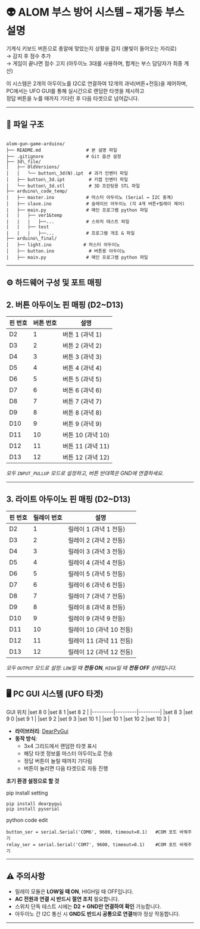 # 👽 ALOM 부스 방어 시스템 – 재가동 부스 설명

기계식 키보드 버튼으로 총알에 맞았는지 상황을 감지 (불빛이 들어오는 자리로)  
→ 감지 후 점수 추가  
→ 게임이 끝나면 점수 고지 (아두이노 3대를 사용하며, 합계는 부스 담당자가 최종 계산)  

이 시스템은 2개의 아두이노를 I2C로 연결하여 12개의 과녁(버튼+전등)을 제어하며,  
PC에서는 UFO GUI를 통해 실시간으로 랜덤한 타겟을 제시하고  
정답 버튼을 누를 때까지 기다린 후 다음 타겟으로 넘어갑니다.

---

## 📁 파일 구조

```

alom-gun-game-arduino/  
├── README.md                 # 본 설명 파일  
├── .gitignore                # Git 옵션 설정  
├── 3d\_file/  
│   ├── OldVersions/
│   │   └── button\_3d(N).ipt  # 과거 인벤터 파일  
│   ├── button\_3d.ipt         # 키캡 인벤터 파일  
│   └── button\_3d.stl         # 3D 프린팅용 STL 파일  
├── arduino\_code_temp/
│   ├── master.ino            # 마스터 아두이노 (Serial ↔ I2C 중계)  
│   ├── slave.ino             # 슬레이브 아두이노 (각 4개 버튼+릴레이 제어)  
|   ├── main.py               # 메인 프로그램 python 파일
|   |   ├── ver1&temp  
|   |   |   ├──...            # 스위치 테스트 파일  
|   |   ├── test  
|   |   |   ├──...            # 프로그램 개조 & 파일  
├── arduino\_final/  
│   ├── light.ino            # 마스터 아두이노  
│   ├── button.ino             # 버튼용 아두이노  
|   ├── main.py               # 메인 프로그램 python 파일  

```

---

## ⚙️ 하드웨어 구성 및 포트 매핑

## 2. 버튼 아두이노 핀 매핑 (D2~D13)

| 핀 번호 | 버튼 번호 | 설명                    |
|---------|-----------|-------------------------|
| D2      | 1         | 버튼 1 (과녁 1)         |
| D3      | 2         | 버튼 2 (과녁 2)         |
| D4      | 3         | 버튼 3 (과녁 3)         |
| D5      | 4         | 버튼 4 (과녁 4)         |
| D6      | 5         | 버튼 5 (과녁 5)         |
| D7      | 6         | 버튼 6 (과녁 6)         |
| D8      | 7         | 버튼 7 (과녁 7)         |
| D9      | 8         | 버튼 8 (과녁 8)         |
| D10     | 9         | 버튼 9 (과녁 9)         |
| D11     | 10        | 버튼 10 (과녁 10)       |
| D12     | 11        | 버튼 11 (과녁 11)       |
| D13     | 12        | 버튼 12 (과녁 12)       |

*모두 `INPUT_PULLUP` 모드로 설정하고, 버튼 반대쪽은 GND에 연결하세요.*

---

## 3. 라이트 아두이노 핀 매핑 (D2~D13)

| 핀 번호 | 릴레이 번호 | 설명                              |
|---------|-------------|-----------------------------------|
| D2      | 1           | 릴레이 1 (과녁 1 전등)           |
| D3      | 2           | 릴레이 2 (과녁 2 전등)           |
| D4      | 3           | 릴레이 3 (과녁 3 전등)           |
| D5      | 4           | 릴레이 4 (과녁 4 전등)           |
| D6      | 5           | 릴레이 5 (과녁 5 전등)           |
| D7      | 6           | 릴레이 6 (과녁 6 전등)           |
| D8      | 7           | 릴레이 7 (과녁 7 전등)           |
| D9      | 8           | 릴레이 8 (과녁 8 전등)           |
| D10     | 9           | 릴레이 9 (과녁 9 전등)           |
| D11     | 10          | 릴레이 10 (과녁 10 전등)         |
| D12     | 11          | 릴레이 11 (과녁 11 전등)         |
| D13     | 12          | 릴레이 12 (과녁 12 전등)         |

*모두 `OUTPUT` 모드로 설정: `LOW`일 때 **전등 ON**, `HIGH`일 때 **전등 OFF** 상태입니다.*

---

## 🖥️ PC GUI 시스템 (UFO 타겟)

GUI 위치
|set 8 0  |set 8 1  |set 8 2  |
|---------|---------|---------|
|set 8 3  |set 9 0  |set 9 1  |
|set 9 2  |set 9 3  |set 10 1 |
|set 10 1 |set 10 2 |set 10 3 |


- **라이브러리**: [DearPyGui](https://github.com/hoffstadt/dearpygui)
- **동작 방식**:
  - 3x4 그리드에서 랜덤한 타겟 표시
  - 해당 타겟 정보를 마스터 아두이노로 전송
  - 정답 버튼이 눌릴 때까지 기다림
  - 버튼이 눌리면 다음 타겟으로 자동 진행

**초기 환경 설정으로 할 것**  

pip install setting
```
pip install dearpygui
pip install pyserial
```
  
python code edit
```
button_ser = serial.Serial('COM6', 9600, timeout=0.1)   #COM 포트 바꿔주기
relay_ser = serial.Serial('COM7', 9600, timeout=0.1)    #COM 포트 바꿔주기
```
  
---

## ⚠️ 주의사항

* 릴레이 모듈은 **LOW일 때 ON**, HIGH일 때 OFF입니다.
* **AC 전원과 연결 시 반드시 절연 조치** 필요합니다.
* 스위치 단독 테스트 시에는 **D2 + GND만 연결하여 확인** 가능합니다.
* 아두이노 간 I2C 통신 시 **GND도 반드시 공통으로 연결**해야 정상 작동합니다.

---
